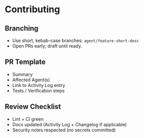# Contributing

## Branching
- Use short, kebab-case branches: `agent/feature-short-desc`
- Open PRs early; draft until ready.

## PR Template
- Summary
- Affected Agent(s)
- Link to Activity Log entry
- Tests / Verification steps

## Review Checklist
- Lint + CI green
- Docs updated (Activity Log + Changelog if applicable)
- Security notes respected (no secrets committed)
